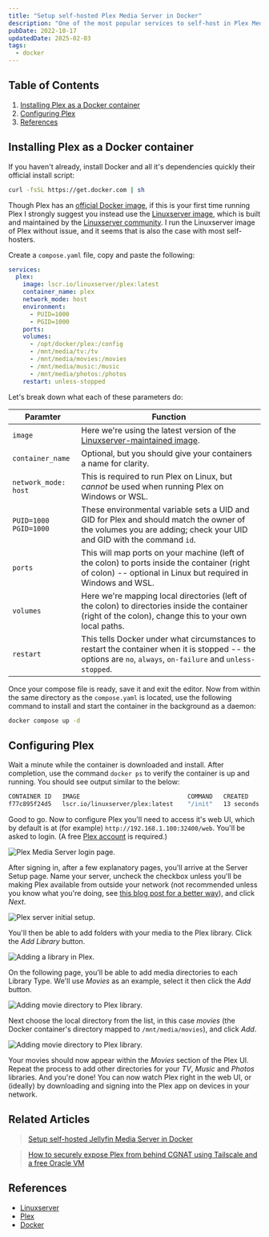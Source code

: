 ```yaml
---
title: "Setup self-hosted Plex Media Server in Docker"
description: "One of the most popular services to self-host in Plex Media Server, which serves your personal media library with a nice Netflix-like UI. Though you can install and run it bare-metal, the most common and easiest way is in a Docker container. Here's how."
pubDate: 2022-10-17
updatedDate: 2025-02-03
tags:
  - docker
---
```


## Table of Contents

1. [Installing Plex as a Docker container](#install)
2. [Configuring Plex](#config)
3. [References](#ref)

<div id='install'/>

## Installing Plex as a Docker container

If you haven't already, install Docker and all it's dependencies quickly their official install script:

```bash
curl -fsSL https://get.docker.com | sh
```

Though Plex has an <a href="https://hub.docker.com/r/plexinc/pms-docker" target="_blank">official Docker image</a>, if this is your first time running Plex I strongly suggest you instead use the <a href="https://hub.docker.com/r/linuxserver/plex" target="_blank">Linuxserver image</a>, which is built and maintained by the <a href="https://www.linuxserver.io" target="_blank">Linuxserver community</a>. I run the Linuxserver image of Plex without issue, and it seems that is also the case with most self-hosters.

Create a `compose.yaml` file, copy and paste the following:

```yaml
services:
  plex:
    image: lscr.io/linuxserver/plex:latest
    container_name: plex
    network_mode: host
    environment:
      - PUID=1000
      - PGID=1000
    ports:
    volumes:
      - /opt/docker/plex:/config
      - /mnt/media/tv:/tv
      - /mnt/media/movies:/movies
      - /mnt/media/music:/music
      - /mnt/media/photos:/photos
    restart: unless-stopped
```

Let's break down what each of these parameters do:

| Paramter                   | Function                                                                                                                                                         |
| -------------------------- | ---------------------------------------------------------------------------------------------------------------------------------------------------------------- |
| `image`                    | Here we're using the latest version of the <a href="https://docs.linuxserver.io/images/docker-plex" target="_blank">Linuxserver-maintained image</a>.            |
| `container_name`           | Optional, but you should give your containers a name for clarity.                                                                                                |
| `network_mode: host`       | This is required to run Plex on Linux, but _cannot_ be used when running Plex on Windows or WSL.                                                                 |
| `PUID=1000`<br>`PGID=1000` | These environmental variable sets a UID and GID for Plex and should match the owner of the volumes you are adding; check your UID and GID with the command `id`. |
| `ports`                    | This will map ports on your machine (left of the colon) to ports inside the container (right of colon) -- optional in Linux but required in Windows and WSL.     |
| `volumes`                  | Here we're mapping local directories (left of the colon) to directories inside the container (right of the colon), change this to your own local paths.          |
| `restart`                  | This tells Docker under what circumstances to restart the container when it is stopped -- the options are `no`, `always`, `on-failure` and `unless-stopped`.     |

Once your compose file is ready, save it and exit the editor. Now from within the same directory as the `compose.yaml` is located, use the following command to install and start the container in the background as a daemon:

```bash
docker compose up -d
```

<div id='config'/>

## Configuring Plex

Wait a minute while the container is downloaded and install. After completion, use the command `docker ps` to verify the container is up and running. You should see output similar to the below:

```bash
CONTAINER ID   IMAGE                              COMMAND   CREATED           STATUS
f77c895f24d5   lscr.io/linuxserver/plex:latest    "/init"   13 seconds ago    Up 9 seconds
```

Good to go. Now to configure Plex you'll need to access it's web UI, which by default is at (for example) `http://192.168.1.100:32400/web`. You'll be asked to login. (A free <a href="https://www.plex.tv" target="_blank">Plex account</a> is required.)

![Plex Media Server login page.](../../img/blog/plex1.png 'Plex Media Server login page')

After signing in, after a few explanatory pages, you'll arrive at the Server Setup page. Name your server, uncheck the checkbox unless you'll be making Plex available from outside your network (not recommended unless you know what you're doing, see <a href="/blog/expose-plex-tailscale-vps/)" target="_blank">this blog post for a better way</a>), and click _Next_.

![Plex server initial setup.](../../img/blog/plex2.png 'Plex server initial setup')

You'll then be able to add folders with your media to the Plex library. Click the _Add Library_ button.

![Adding a library in Plex.](../../img/blog/plex3.png 'Adding a library Plex library')

On the following page, you'll be able to add media directories to each Library Type. We'll use _Movies_ as an example, select it then click the _Add_ button.

![Adding movie directory to Plex library.](../../img/blog/plex4.png 'Adding movie directory to Plex library')

Next choose the local directory from the list, in this case _movies_ (the Docker container's directory mapped to `/mnt/media/movies`), and click _Add_.

![Adding movie directory to Plex library.](../../img/blog/plex5.png 'Adding movie directory to Plex library')

Your movies should now appear within the _Movies_ section of the Plex UI. Repeat the process to add other directories for your _TV_, _Music_ and _Photos_ libraries. And you're done! You can now watch Plex right in the web UI, or (ideally) by downloading and signing into the Plex app on devices in your network.

## Related Articles

> [Setup self-hosted Jellyfin Media Server in Docker](/blog/setting-up-jellyfin-in-docker/)

> [How to securely expose Plex from behind CGNAT using Tailscale and a free Oracle VM](/blog/expose-plex-tailscale-vps/)

<div id='ref'/>

## References

- <a href="https://linuxserver.io" target="_blank">Linuxserver</a>
- <a href="https://plex.tv" target="_blank">Plex</a>
- <a href="https://docker.com" target="_blank">Docker</a>
